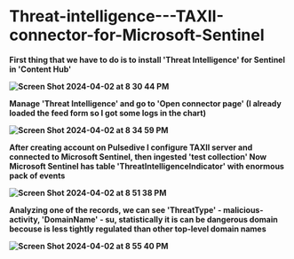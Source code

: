 # Threat-intelligence---TAXII-connector-for-Microsoft-Sentinel

<b>First thing that we have to do is to install 'Threat Intelligence' for Sentinel in 'Content Hub'<b>

![Screen Shot 2024-04-02 at 8 30 44 PM](https://github.com/AndrewTanga/Threat-intelligence---TAXII-connector-for-Microsoft-Sentinel/assets/93886645/b5bbaff1-fd96-4b1b-945e-6b402cbb7604)

<b>Manage 'Threat Intelligence' and go to 'Open connector page' (I already loaded the feed form so I got some logs in the chart)<b>

![Screen Shot 2024-04-02 at 8 34 59 PM](https://github.com/AndrewTanga/Threat-intelligence---TAXII-connector-for-Microsoft-Sentinel/assets/93886645/0187327e-ef21-42e1-8cc8-2134d60df2f1)

<b>After creating account on Pulsedive I configure TAXII server and connected to Microsoft Sentinel, then ingested 'test collection'<b>
<b>Now Microsoft Sentinel has table 'ThreatIntelligenceIndicator' with enormous pack of events<b>

![Screen Shot 2024-04-02 at 8 51 38 PM](https://github.com/AndrewTanga/Threat-intelligence---TAXII-connector-for-Microsoft-Sentinel/assets/93886645/a946d85b-658e-4e64-9057-521a8fd0b837)

<b>Analyzing one of the records, we can see 'ThreatType' - malicious-activity, 'DomainName' - su, statistically it is can be dangerous domain becouse is less tightly regulated than other top-level domain names<b>

![Screen Shot 2024-04-02 at 8 55 40 PM](https://github.com/AndrewTanga/Threat-intelligence---TAXII-connector-for-Microsoft-Sentinel/assets/93886645/60f27a4a-8bac-439a-ba78-c8844ecbf4a3)
